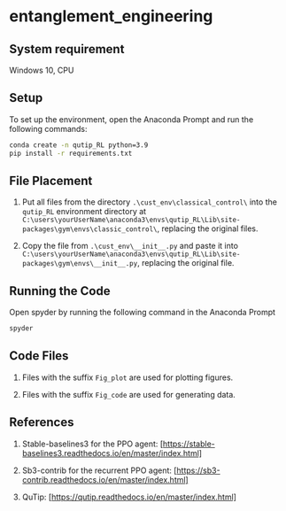 # entanglement_engineering

## System requirement

Windows 10, CPU

## Setup

To set up the environment, open the Anaconda Prompt and run the following commands:

```sh
conda create -n qutip_RL python=3.9
pip install -r requirements.txt
```

## File Placement
1. Put all files from the directory `.\cust_env\classical_control\` into the `qutip_RL` environment directory at `C:\users\yourUserName\anaconda3\envs\qutip_RL\Lib\site-packages\gym\envs\classic_control\`, replacing the original files.

2. Copy the file from `.\cust_env\__init__.py` and paste it into `C:\users\yourUserName\anaconda3\envs\qutip_RL\Lib\site-packages\gym\envs\__init__.py`, replacing the original file.

## Running the Code

Open spyder by running the following command in the Anaconda Prompt
```sh
spyder
```

## Code Files

1. Files with the suffix `Fig_plot` are used for plotting figures.

2. Files with the suffix `Fig_code` are used for generating data.

## References

1. Stable-baselines3 for the PPO agent: [https://stable-baselines3.readthedocs.io/en/master/index.html]

2. Sb3-contrib for the recurrent PPO agent: [https://sb3-contrib.readthedocs.io/en/master/index.html]

3. QuTip: [https://qutip.readthedocs.io/en/master/index.html]

